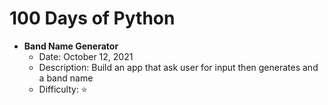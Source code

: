 # 100 Days of Python


- **Band Name Generator**
  - Date: October 12, 2021
  - Description: Build an app that ask user for input then generates and a band name
  - Difficulty: ⭐️
  